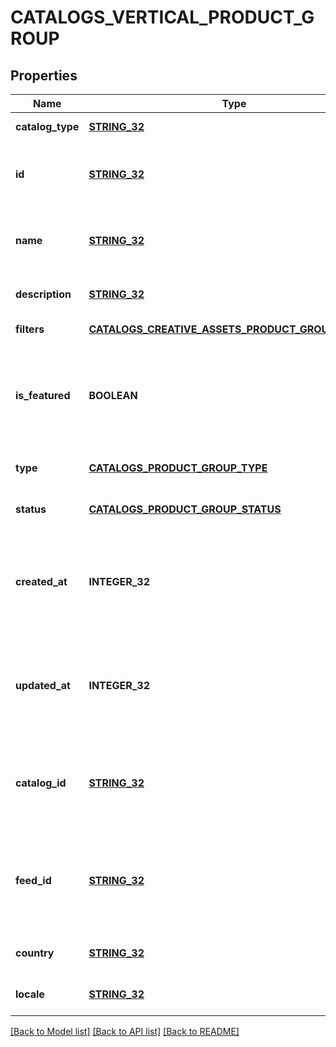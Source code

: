 # CATALOGS_VERTICAL_PRODUCT_GROUP

## Properties
Name | Type | Description | Notes
------------ | ------------- | ------------- | -------------
**catalog_type** | [**STRING_32**](STRING_32.md) |  | [default to null]
**id** | [**STRING_32**](STRING_32.md) | ID of the creative assets product group. | [default to null]
**name** | [**STRING_32**](STRING_32.md) | Name of creative assets product group | [optional] [default to null]
**description** | [**STRING_32**](STRING_32.md) |  | [optional] [default to null]
**filters** | [**CATALOGS_CREATIVE_ASSETS_PRODUCT_GROUP_FILTERS**](CatalogsCreativeAssetsProductGroupFilters.md) |  | [default to null]
**is_featured** | **BOOLEAN** | boolean indicator of whether the product group is being featured or not | [optional] [default to null]
**type** | [**CATALOGS_PRODUCT_GROUP_TYPE**](CatalogsProductGroupType.md) |  | [optional] [default to null]
**status** | [**CATALOGS_PRODUCT_GROUP_STATUS**](CatalogsProductGroupStatus.md) |  | [optional] [default to null]
**created_at** | **INTEGER_32** | Unix timestamp in seconds of when catalog product group was created. | [optional] [default to null]
**updated_at** | **INTEGER_32** | Unix timestamp in seconds of last time catalog product group was updated. | [optional] [default to null]
**catalog_id** | [**STRING_32**](STRING_32.md) | Catalog id pertaining to the creative assets product group. | [default to null]
**feed_id** | [**STRING_32**](STRING_32.md) | id of the catalogs feed belonging to this catalog product group | [default to null]
**country** | [**STRING_32**](STRING_32.md) |  | [optional] [default to null]
**locale** | [**STRING_32**](STRING_32.md) |  | [optional] [default to null]

[[Back to Model list]](../README.md#documentation-for-models) [[Back to API list]](../README.md#documentation-for-api-endpoints) [[Back to README]](../README.md)


